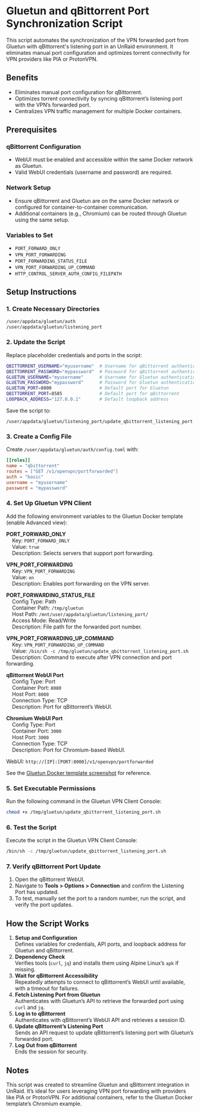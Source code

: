 # Gluetun and qBittorrent Port Synchronization Script

This script automates the synchronization of the VPN forwarded port from Gluetun with qBittorrent's listening port in an UnRaid environment. It eliminates manual port configuration and optimizes torrent connectivity for VPN providers like PIA or ProtonVPN.

## Benefits
- Eliminates manual port configuration for qBittorrent.
- Optimizes torrent connectivity by syncing qBittorrent’s listening port with the VPN’s forwarded port.
- Centralizes VPN traffic management for multiple Docker containers.

## Prerequisites
### qBittorrent Configuration
- WebUI must be enabled and accessible within the same Docker network as Gluetun.
- Valid WebUI credentials (username and password) are required.

### Network Setup
- Ensure qBittorrent and Gluetun are on the same Docker network or configured for container-to-container communication.
- Additional containers (e.g., Chromium) can be routed through Gluetun using the same setup.

### Variables to Set
- `PORT_FORWARD_ONLY`
- `VPN_PORT_FORWARDING`
- `PORT_FORWARDING_STATUS_FILE`
- `VPN_PORT_FORWARDING_UP_COMMAND`
- `HTTP_CONTROL_SERVER_AUTH_CONFIG_FILEPATH`

## Setup Instructions
### 1. Create Necessary Directories
```bash
/user/appdata/gluetun/auth
/user/appdata/gluetun/listening_port
```

### 2. Update the Script
Replace placeholder credentials and ports in the script:
```bash
QBITTORRENT_USERNAME="myusername"  # Username for qBittorrent authentication
QBITTORRENT_PASSWORD="mypassword"  # Password for qBittorrent authentication
GLUETUN_USERNAME="myusername"      # Username for Gluetun authentication
GLUETUN_PASSWORD="mypassword"      # Password for Gluetun authentication
GLUETUN_PORT=8000                  # Default port for Gluetun
QBITTORRENT_PORT=8585              # Default port for qBittorrent
LOOPBACK_ADDRESS="127.0.0.1"       # Default loopback address
```
Save the script to:
```
/user/appdata/gluetun/listening_port/update_qbittorrent_listening_port.sh
```

### 3. Create a Config File
Create `/user/appdata/gluetun/auth/config.toml` with:
```toml
[[roles]]
name = "qbittorrent"
routes = ["GET /v1/openvpn/portforwarded"]
auth = "basic"
username = "myusername"
password = "mypassword"
```

### 4. Set Up Gluetun VPN Client  
Add the following environment variables to the Gluetun Docker template (enable Advanced view):

**PORT_FORWARD_ONLY**  
&nbsp;&nbsp;&nbsp;&nbsp;Key: `PORT_FORWARD_ONLY`  
&nbsp;&nbsp;&nbsp;&nbsp;Value: `true`  
&nbsp;&nbsp;&nbsp;&nbsp;Description: Selects servers that support port forwarding.  

**VPN_PORT_FORWARDING**  
&nbsp;&nbsp;&nbsp;&nbsp;Key: `VPN_PORT_FORWARDING`  
&nbsp;&nbsp;&nbsp;&nbsp;Value: `on`  
&nbsp;&nbsp;&nbsp;&nbsp;Description: Enables port forwarding on the VPN server.  

**PORT_FORWARDING_STATUS_FILE**  
&nbsp;&nbsp;&nbsp;&nbsp;Config Type: Path  
&nbsp;&nbsp;&nbsp;&nbsp;Container Path: `/tmp/gluetun`  
&nbsp;&nbsp;&nbsp;&nbsp;Host Path: `/mnt/user/appdata/gluetun/listening_port/`  
&nbsp;&nbsp;&nbsp;&nbsp;Access Mode: Read/Write  
&nbsp;&nbsp;&nbsp;&nbsp;Description: File path for the forwarded port number.  

**VPN_PORT_FORWARDING_UP_COMMAND**  
&nbsp;&nbsp;&nbsp;&nbsp;Key: `VPN_PORT_FORWARDING_UP_COMMAND`  
&nbsp;&nbsp;&nbsp;&nbsp;Value: `/bin/sh -c /tmp/gluetun/update_qbittorrent_listening_port.sh`  
&nbsp;&nbsp;&nbsp;&nbsp;Description: Command to execute after VPN connection and port forwarding.  

**qBittorrent WebUI Port**  
&nbsp;&nbsp;&nbsp;&nbsp;Config Type: Port  
&nbsp;&nbsp;&nbsp;&nbsp;Container Port: `8080`  
&nbsp;&nbsp;&nbsp;&nbsp;Host Port: `8080`  
&nbsp;&nbsp;&nbsp;&nbsp;Connection Type: TCP  
&nbsp;&nbsp;&nbsp;&nbsp;Description: Port for qBittorrent’s WebUI.  

**Chromium WebUI Port**  
&nbsp;&nbsp;&nbsp;&nbsp;Config Type: Port  
&nbsp;&nbsp;&nbsp;&nbsp;Container Port: `3000`  
&nbsp;&nbsp;&nbsp;&nbsp;Host Port: `3000`  
&nbsp;&nbsp;&nbsp;&nbsp;Connection Type: TCP  
&nbsp;&nbsp;&nbsp;&nbsp;Description: Port for Chromium-based WebUI.

WebUI: `http://[IP]:[PORT:8000]/v1/openvpn/portforwarded`

See the [Gluetun Docker template screenshot](https://github.com/RzrZrx/Gluetun-qBittorrent-Port-Updater-Script-For-unRAID/raw/main/Setup/img/GluetunVPN_template.png) for reference.

### 5. Set Executable Permissions
Run the following command in the Gluetun VPN Client Console:
```bash
chmod +x /tmp/gluetun/update_qbittorrent_listening_port.sh
```

### 6. Test the Script
Execute the script in the Gluetun VPN Client Console:
```bash
/bin/sh -c /tmp/gluetun/update_qbittorrent_listening_port.sh
```

### 7. Verify qBittorrent Port Update
1. Open the qBittorrent WebUI.
2. Navigate to **Tools > Options > Connection** and confirm the Listening Port has updated.
3. To test, manually set the port to a random number, run the script, and verify the port updates.

## How the Script Works
1. **Setup and Configuration**  
   Defines variables for credentials, API ports, and loopback address for Gluetun and qBittorrent.
2. **Dependency Check**  
   Verifies tools (`curl`, `jq`) and installs them using Alpine Linux’s `apk` if missing.
3. **Wait for qBittorrent Accessibility**  
   Repeatedly attempts to connect to qBittorrent’s WebUI until available, with a timeout for failures.
4. **Fetch Listening Port from Gluetun**  
   Authenticates with Gluetun’s API to retrieve the forwarded port using `curl` and `jq`.
5. **Log in to qBittorrent**  
   Authenticates with qBittorrent’s WebUI API and retrieves a session ID.
6. **Update qBittorrent’s Listening Port**  
   Sends an API request to update qBittorrent’s listening port with Gluetun’s forwarded port.
7. **Log Out from qBittorrent**  
   Ends the session for security.

## Notes
This script was created to streamline Gluetun and qBittorrent integration in UnRaid. It’s ideal for users leveraging VPN port forwarding with providers like PIA or ProtonVPN. For additional containers, refer to the Gluetun Docker template’s Chromium example.
